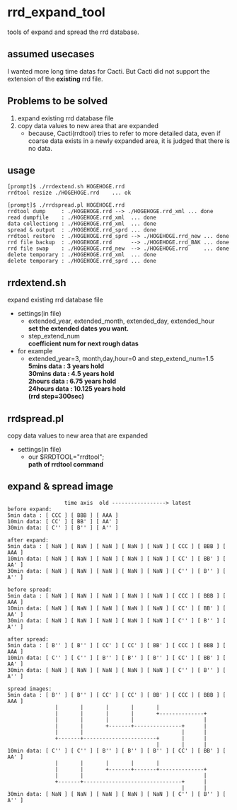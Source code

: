 # rrd_expand_tool
tools of expand and spread the rrd database.

## assumed usecases
I wanted more long time datas for Cacti.
But Cacti did not support the extension of the **existing** rrd file.

## Problems to be solved
1. expand existing rrd database file
2. copy data values to new area that are expanded
   + because, Cacti(rrdtool) tries to refer to more detailed data, even if coarse data exists in a newly expanded area, it is judged that there is no data.

## usage
    [prompt]$ ./rrdextend.sh HOGEHOGE.rrd
    rrdtool resize ./HOGEHOGE.rrd	 ... ok
    
    [prompt]$ ./rrdspread.pl HOGEHOGE.rrd
    rrdtool dump     : ./HOGEHOGE.rrd --> ./HOGEHOGE.rrd_xml ... done
    read dumpfile    : ./HOGEHOGE.rrd_xml  ... done
    data collectiong : ./HOGEHOGE.rrd_xml  ... done
    spread & output  : ./HOGEHOGE.rrd_sprd ... done
    rrdtool restore  : ./HOGEHOGE.rrd_sprd --> ./HOGEHOGE.rrd_new ... done
    rrd file backup  : ./HOGEHOGE.rrd      --> ./HOGEHOGE.rrd_BAK ... done
    rrd file swap    : ./HOGEHOGE.rrd_new  --> ./HOGEHOGE.rrd     ... done
    delete temporary : ./HOGEHOGE.rrd_xml  ... done
    delete temporary : ./HOGEHOGE.rrd_sprd ... done

## rrdextend.sh
expand existing rrd database file
- settings(in file)
    - extended_year, extended_month, extended_day, extended_hour  
    **set the extended dates you want.**
    - step_extend_num  
    **coefficient num for next rough datas**
- for example
    - extended_year=3, month,day,hour=0 and step_extend_num=1.5  
    **5mins   data : 3      years hold**  
    **30mins  data : 4.5    years hold**  
    **2hours  data : 6.75   years hold**  
    **24hours data : 10.125 years hold**  
    **(rrd step=300sec)**  

## rrdspread.pl
copy data values to new area that are expanded
- settings(in file)
   - our $RRDTOOL="rrdtool";  
   **path of rrdtool command**  

## expand & spread image
    
                      time axis  old -----------------> latest
    before expand:
    5min data : [ CCC ] [ BBB ] [ AAA ]
    10min data: [ CC' ] [ BB' ] [ AA' ]
    30min data: [ C'' ] [ B'' ] [ A'' ]
    
    after expand:
    5min data : [ NaN ] [ NaN ] [ NaN ] [ NaN ] [ NaN ] [ CCC ] [ BBB ] [ AAA ]
    10min data: [ NaN ] [ NaN ] [ NaN ] [ NaN ] [ NaN ] [ CC' ] [ BB' ] [ AA' ]
    30min data: [ NaN ] [ NaN ] [ NaN ] [ NaN ] [ NaN ] [ C'' ] [ B'' ] [ A'' ]
    
    before spread:
    5min data : [ NaN ] [ NaN ] [ NaN ] [ NaN ] [ NaN ] [ CCC ] [ BBB ] [ AAA ]
    10min data: [ NaN ] [ NaN ] [ NaN ] [ NaN ] [ NaN ] [ CC' ] [ BB' ] [ AA' ]
    30min data: [ NaN ] [ NaN ] [ NaN ] [ NaN ] [ NaN ] [ C'' ] [ B'' ] [ A'' ]
    
    after spread:
    5min data : [ B'' ] [ B'' ] [ CC' ] [ CC' ] [ BB' ] [ CCC ] [ BBB ] [ AAA ]
    10min data: [ C'' ] [ C'' ] [ B'' ] [ B'' ] [ B'' ] [ CC' ] [ BB' ] [ AA' ]
    30min data: [ NaN ] [ NaN ] [ NaN ] [ NaN ] [ NaN ] [ C'' ] [ B'' ] [ A'' ]
    
    spread images:
    5min data : [ B'' ] [ B'' ] [ CC' ] [ CC' ] [ BB' ] [ CCC ] [ BBB ] [ AAA ]
                   |       |       |       |       |
                   |       |       |       |       +--------------+
                   |       |       |       |                      |
                   |       |       +-------+---------------+      |
                   |       |                               |      |
                   +-------+-----------------------+       |      |
                                                   |       |      |
    10min data: [ C'' ] [ C'' ] [ B'' ] [ B'' ] [ B'' ] [ CC' ] [ BB' ] [ AA' ]
                   |       |       |       |       |
                   |       |       +-------+-------+--------------+
                   |       |                                      |
                   +-------+-------------------------------+      |
                                                           |      |
    30min data: [ NaN ] [ NaN ] [ NaN ] [ NaN ] [ NaN ] [ C'' ] [ B'' ] [ A'' ]


